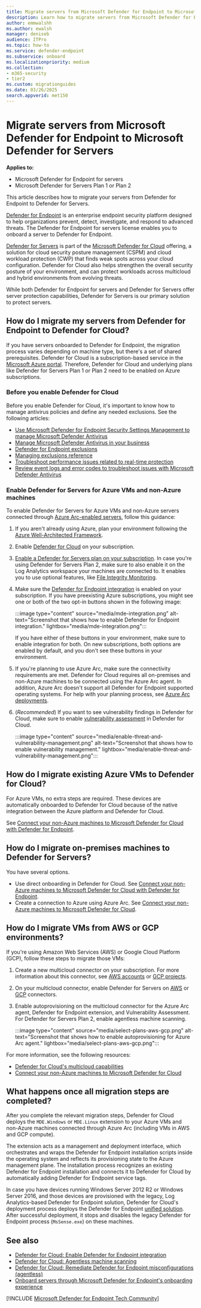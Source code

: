 ```yaml
---
title: Migrate servers from Microsoft Defender for Endpoint to Microsoft Defender for Servers
description: Learn how to migrate servers from Microsoft Defender for Endpoint for servers to Microsoft Defender for Servers.
author: emmwalshh
ms.author: ewalsh
manager: deniseb
audience: ITPro
ms.topic: how-to
ms.service: defender-endpoint
ms.subservice: onboard
ms.localizationpriority: medium
ms.collection: 
- m365-security
- tier2
ms.custom: migrationguides
ms.date: 03/26/2025
search.appverid: met150
---
```


# Migrate servers from Microsoft Defender for Endpoint to Microsoft Defender for Servers

**Applies to:**

- Microsoft Defender for Endpoint for servers
- Microsoft Defender for Servers Plan 1 or Plan 2

This article describes how to migrate your servers from Defender for Endpoint to Defender for Servers.

[Defender for Endpoint](microsoft-defender-endpoint.md) is an enterprise endpoint security platform designed to help organizations prevent, detect, investigate, and respond to advanced threats. The Defender for Endpoint for servers license enables you to onboard a server to Defender for Endpoint.

[Defender for Servers](/azure/defender-for-cloud/defender-for-servers-overview) is part of the [Microsoft Defender for Cloud](/azure/defender-for-cloud/defender-for-cloud-introduction) offering, a solution for cloud security posture management (CSPM) and cloud workload protection (CWP) that finds weak spots across your cloud configuration. Defender for Cloud also helps strengthen the overall security posture of your environment, and can protect workloads across multicloud and hybrid environments from evolving threats.

While both Defender for Endpoint for servers and Defender for Servers offer server protection capabilities, Defender for Servers is our primary solution to protect servers.

## How do I migrate my servers from Defender for Endpoint to Defender for Cloud?

If you have servers onboarded to Defender for Endpoint, the migration process varies depending on machine type, but there's a set of shared prerequisites. Defender for Cloud is a subscription-based service in the [Microsoft Azure portal](https://portal.azure.com). Therefore, Defender for Cloud and underlying plans like Defender for Servers Plan 1 or Plan 2 need to be enabled on Azure subscriptions.

### Before you enable Defender for Cloud

Before you enable Defender for Cloud, it's important to know how to manage antivirus policies and define any needed exclusions. See the following articles:

- [Use Microsoft Defender for Endpoint Security Settings Management to manage Microsoft Defender Antivirus](mde-security-settings-management.md)
- [Manage Microsoft Defender Antivirus in your business](configuration-management-reference-microsoft-defender-antivirus.md)
- [Defender for Endpoint exclusions](navigate-defender-endpoint-antivirus-exclusions.md)
- [Managing exclusions reference](managing-exclusions.md)
- [Troubleshoot performance issues related to real-time protection](troubleshoot-performance-issues.md)
- [Review event logs and error codes to troubleshoot issues with Microsoft Defender Antivirus](troubleshoot-microsoft-defender-antivirus.yml)

### Enable Defender for Servers for Azure VMs and non-Azure machines

To enable Defender for Servers for Azure VMs and non-Azure servers connected through [Azure Arc-enabled servers](/azure/azure-arc/servers/overview), follow this guidance:

1. If you aren't already using Azure, plan your environment following the [Azure Well-Architected Framework](/azure/architecture/framework/).

2. Enable [Defender for Cloud](/azure/defender-for-cloud/get-started) on your subscription.

3. [Enable a Defender for Servers plan on your subscription](/azure/defender-for-cloud/enable-enhanced-security). In case you're using Defender for Servers Plan 2, make sure to also enable it on the Log Analytics workspace your machines are connected to. It enables you to use optional features, like [File Integrity Monitoring](/azure/defender-for-cloud/file-integrity-monitoring-overview).

4. Make sure the [Defender for Endpoint integration](/azure/defender-for-cloud/integration-defender-for-endpoint) is enabled on your subscription. If you have preexisting Azure subscriptions, you might see one or both of the two opt-in buttons shown in the following image:

   :::image type="content" source="media/mde-integration.png" alt-text="Screenshot that shows how to enable Defender for Endpoint integration." lightbox="media/mde-integration.png":::

   If you have either of these buttons in your environment, make sure to enable integration for both. On new subscriptions, both options are enabled by default, and you don't see these buttons in your environment.

5. If you're planning to use Azure Arc, make sure the connectivity requirements are met. Defender for Cloud requires all on-premises and non-Azure machines to be connected using the Azure Arc agent. In addition, Azure Arc doesn't support all Defender for Endpoint supported operating systems. For help with your planning process, see [Azure Arc deployments](/azure/azure-arc/servers/plan-at-scale-deployment).

6. (*Recommended*) If you want to see vulnerability findings in Defender for Cloud, make sure to enable [vulnerability assessment](/azure/defender-for-cloud/monitoring-components?tabs=autoprovision-va#vulnerability-assessment) in Defender for Cloud.

   :::image type="content" source="media/enable-threat-and-vulnerability-management.png" alt-text="Screenshot that shows how to enable vulnerability management." lightbox="media/enable-threat-and-vulnerability-management.png"::: 

## How do I migrate existing Azure VMs to Defender for Cloud?

For Azure VMs, no extra steps are required. These devices are automatically onboarded to Defender for Cloud because of the native integration between the Azure platform and Defender for Cloud.

See [Connect your non-Azure machines to Microsoft Defender for Cloud with Defender for Endpoint](/azure/defender-for-cloud/onboard-machines-with-defender-for-endpoint).

## How do I migrate on-premises machines to Defender for Servers?

You have several options. 

- Use direct onboarding in Defender for Cloud. See [Connect your non-Azure machines to Microsoft Defender for Cloud with Defender for Endpoint](/azure/defender-for-cloud/onboard-machines-with-defender-for-endpoint).
- Create a connection to Azure using Azure Arc. See [Connect your non-Azure machines to Microsoft Defender for Cloud](/azure/defender-for-cloud/quickstart-onboard-machines).

## How do I migrate VMs from AWS or GCP environments?

If you're using Amazon Web Services (AWS) or Google Cloud Platform (GCP), follow these steps to migrate those VMs:

1. Create a new multicloud connector on your subscription. For more information about this connector, see [AWS accounts](/azure/defender-for-cloud/quickstart-onboard-aws?pivots=env-settings) or [GCP projects](/azure/defender-for-cloud/quickstart-onboard-gcp?pivots=env-settings).

2. On your multicloud connector, enable Defender for Servers on [AWS](/azure/defender-for-cloud/quickstart-onboard-aws?pivots=env-settings#prerequisites) or [GCP](/azure/defender-for-cloud/quickstart-onboard-gcp?pivots=env-settings#configure-the-servers-plan) connectors.

3. Enable autoprovisioning on the multicloud connector for the Azure Arc agent, Defender for Endpoint extension, and Vulnerability Assessment. For Defender for Servers Plan 2, enable agentless machine scanning.

   :::image type="content" source="media/select-plans-aws-gcp.png" alt-text="Screenshot that shows how to enable autoprovisioning for Azure Arc agent." lightbox="media/select-plans-aws-gcp.png":::
   
For more information, see the following resources:

- [Defender for Cloud's multicloud capabilities](https://aka.ms/mdcmc)
- [Connect your non-Azure machines to Microsoft Defender for Cloud](/azure/defender-for-cloud/quickstart-onboard-machines)

## What happens once all migration steps are completed?

After you complete the relevant migration steps, Defender for Cloud deploys the `MDE.Windows` or `MDE.Linux` extension to your Azure VMs and non-Azure machines connected through Azure Arc (including VMs in AWS and GCP compute).

The extension acts as a management and deployment interface, which orchestrates and wraps the Defender for Endpoint installation scripts inside the operating system and reflects its provisioning state to the Azure management plane. The installation process recognizes an existing Defender for Endpoint installation and connects it to Defender for Cloud by automatically adding Defender for Endpoint service tags.

In case you have devices running Windows Server 2012 R2 or Windows Server 2016, and those devices are provisioned with the legacy, Log Analytics-based Defender for Endpoint solution, Defender for Cloud's deployment process deploys the Defender for Endpoint [unified solution](onboard-server.md#functionality-in-the-modern-unified-solution-for-windows-server-2016-and-windows-server-2012-r2). After successful deployment, it stops and disables the legacy Defender for Endpoint process (`MsSense.exe`) on these machines.

## See also

- [Defender for Cloud: Enable Defender for Endpoint integration](/azure/defender-for-cloud/enable-defender-for-endpoint)
- [Defender for Cloud: Agentless machine scanning](/azure/defender-for-cloud/concept-agentless-data-collection)
- [Defender for Cloud: Remediate Defender for Endpoint misconfigurations (agentless)](/azure/defender-for-cloud/endpoint-detection-misconfiguration)
- [Onboard servers through Microsoft Defender for Endpoint's onboarding experience](onboard-server.md)

[!INCLUDE [Microsoft Defender for Endpoint Tech Community](../includes/defender-mde-techcommunity.md)]
